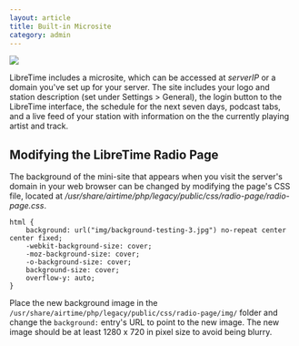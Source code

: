 ```yaml
---
layout: article
title: Built-in Microsite
category: admin
---
```


![](/img/radio-page.png)

LibreTime includes a microsite, which can be accessed at _serverIP_ or a domain you've set up for your server. The site includes your
logo and station description (set under Settings > General), the login button to the LibreTime interface, the schedule for the next seven days,
podcast tabs, and a live feed of your station with information on the the currently playing artist and track.

## Modifying the LibreTime Radio Page

The background of the mini-site that appears when you visit the server's domain in your web browser can be changed by modifying the page's CSS file, located at _/usr/share/airtime/php/legacy/public/css/radio-page/radio-page.css_.

```
html {
    background: url("img/background-testing-3.jpg") no-repeat center center fixed;
    -webkit-background-size: cover;
    -moz-background-size: cover;
    -o-background-size: cover;
    background-size: cover;
    overflow-y: auto;
}
```

Place the new background image in the `/usr/share/airtime/php/legacy/public/css/radio-page/img/` folder and change the `background:` entry's URL to point to the new image. The new image should be at least 1280 x 720 in pixel size to avoid being blurry.
